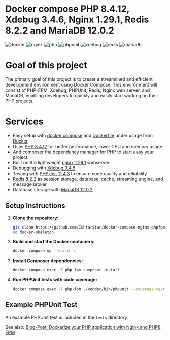 # Docker compose PHP 8.4.12, Xdebug 3.4.6, Nginx 1.29.1, Redis 8.2.2 and MariaDB 12.0.2

![docker](https://img.shields.io/badge/Docker-compose-brightgreen.svg)
![nginx](https://img.shields.io/badge/nginx-1.29.1-brightgreen.svg)
![php](https://img.shields.io/badge/PHP_FPM-8.4.12-brightgreen.svg)
![phpunit](https://img.shields.io/badge/PHPUnit-11.4.3-brightgreen.svg)
![xdebug](https://img.shields.io/badge/Xdebug-3.4.6-brightgreen.svg)
![redis](https://img.shields.io/badge/Redis-8.2.2-brightgreen.svg)
![mariadb](https://img.shields.io/badge/MariaDB-12.0.2-brightgreen.svg)

# Goal of this project

The primary goal of this project is to create a streamlined and efficient development environment using Docker Compose. This environment will consist of PHP-FPM, Xdebug, PHPUnit, Redis, Nginx web server, and MariaDB, enabling developers to quickly and easily start working on their PHP projects.

# Services

* Easy setup with [docker compose](https://docs.docker.com/compose/) and [Dockerfile](https://docs.docker.com/engine/reference/builder/) under usage from [Docker](https://www.docker.com)
* Uses [PHP 8.4.12](https://www.php.net) for better performance, lower CPU and memory usage
* And [composer the dependency manager for PHP](https://getcomposer.org) to start easy your project
* Built on the lightweight [nginx 1.29.1](https://nginx.org) webserver
* Debugging with [Xdebug 3.4.6](https://xdebug.org)
* Testing with [PHPUnit 11.4.3](https://phpunit.de) to ensure code quality and reliability
* [Redis 8.2.2](https://redis.io) as session storage, database, cache, streaming engine, and message broker
* Database storage with [MariaDB 12.0.2](https://mariadb.org)

## Setup Instructions

1. **Clone the repository:**
   ```sh
   git clone https://github.com/IshtarStar/docker-compose-nginx-phpfpm-xdebug-mariadb.git ./docker-skeleton
   cd docker-skeleton
   ```

2. **Build and start the Docker containers:**
   ```sh
   docker compose up --build -d
   ```

3. **Install Composer dependencies:**
   ```sh
   docker compose exec -T php-fpm composer install
   ```

4. **Run PHPUnit tests with code coverage:**
   ```sh
   docker compose exec -T php-fpm ./vendor/bin/phpunit --coverage-text --testdox tests
   ```

## Example PHPUnit Test

An example PHPUnit test is included in the `tests` directory.

See also:
[Blog-Post: Dockerize your PHP application with Nginx and PHP8 FPM](https://marc.it/dockerize-application-with-nginx-and-php8/)
